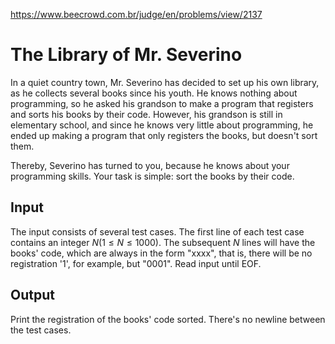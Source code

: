 https://www.beecrowd.com.br/judge/en/problems/view/2137

# The Library of Mr. Severino

In a quiet country town, Mr. Severino has decided to set up his own library,
as he collects several books since his youth. He knows nothing about
programming, so he asked his grandson to make a program that registers and
sorts his books by their code. However, his grandson is still in elementary
school, and since he knows very little about programming, he ended up making a
program that only registers the books, but doesn't sort them.

Thereby, Severino has turned to you, because he knows about your programming
skills. Your task is simple: sort the books by their code.

## Input

The input consists of several test cases. The first line of each test case
contains an integer $N (1 \leq N \leq 1000)$. The subsequent $N$ lines will
have the books' code, which are always in the form "xxxx", that is, there will
be no registration '1', for example, but "0001". Read input until EOF.

## Output

Print the registration of the books' code sorted. There's no newline between
the test cases.
